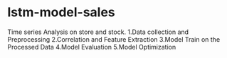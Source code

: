 # lstm-model-sales
Time series Analysis on store and stock.
1.Data collection and Preprocessing
2.Correlation and Feature Extraction
3.Model Train on the Processed Data
4.Model Evaluation
5.Model Optimization
